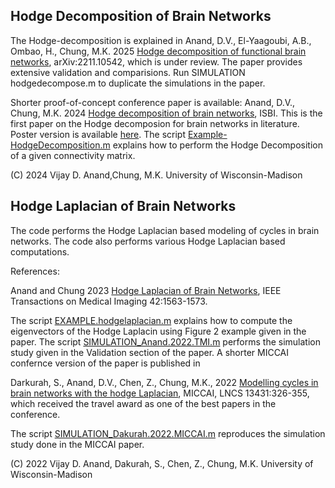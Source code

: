 ## Hodge Decomposition of Brain Networks

The Hodge-decomposition is explained in Anand, D.V., El-Yaagoubi, A.B., Ombao, H., Chung, M.K. 2025 [Hodge decomposition of functional brain networks](https://arxiv.org/pdf/2211.10542), arXiv:2211.10542, which is under review. The paper provides extensive validation and comparisions. Run  SIMULATION hodgedecompose.m to duplicate the simulations in the paper.

Shorter proof-of-concept conference paper is available:
Anand, D.V., Chung, M.K. 2024 [Hodge decomposition of brain networks](https://github.com/laplcebeltrami/hodge/blob/main/anand.2024.ISBI.pdf), ISBI. This is the first paper on the Hodge decomposion for brain networks in literature. Poster version is available [here](https://github.com/laplcebeltrami/hodge/blob/main/anand.2024.ISBI.poster.pdf). The script [Example-HodgeDecomposition.m](https://github.com/laplcebeltrami/hodge/blob/main/Example-HodgeDecomposition.m) explains how to perform the Hodge Decomposition of a given connectivity matrix. 

(C) 2024 Vijay D. Anand,Chung, M.K.
University of Wisconsin-Madison


## Hodge Laplacian of Brain Networks

The code performs the Hodge Laplacian based modeling of cycles in brain networks. 
The code also performs various Hodge Laplacian based computations.

References:

Anand and Chung 2023 [Hodge Laplacian of Brain Networks](https://github.com/laplcebeltrami/hodge/blob/main/anand.2023.pdf), IEEE Transactions on Medical Imaging 42:1563-1573.

The script [EXAMPLE.hodgelaplacian.m](https://github.com/laplcebeltrami/hodge/blob/main/EXAMPLE.hodgelaplacian.m) explains how to compute the eigenvectors of the Hodge Laplacin using Figure 2 example given in the paper. The script [SIMULATION_Anand.2022.TMI.m](https://github.com/laplcebeltrami/hodge/blob/main/SIMULATION_Anand.2022.TMI.m) performs the simulation study given in the Validation section of the paper. 
A shorter MICCAI confernce version of the paper is published in 

Darkurah, S., Anand, D.V., Chen, Z., Chung, M.K., 2022 [Modelling cycles in brain networks with the hodge Laplacian](https://github.com/laplcebeltrami/hodge/blob/main/dakurah.2022.MICCAI.pdf), MICCAI, LNCS 13431:326-355, which received the travel award as one of the best papers in the conference. 

The script [SIMULATION_Dakurah.2022.MICCAI.m](https://github.com/laplcebeltrami/hodge/blob/main/SIMULATION_Dakurah.2022.MICCAI.m) reproduces the simulation study done in the MICCAI paper.

(C) 2022 Vijay D. Anand, Dakurah, S., Chen, Z., Chung, M.K.
University of Wisconsin-Madison



